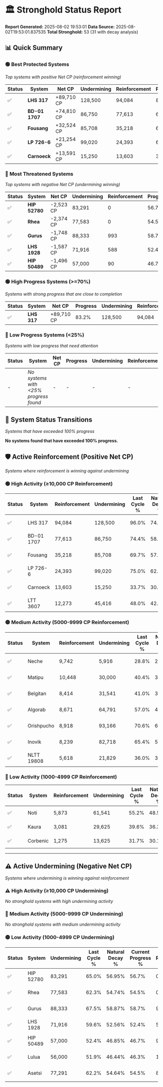 # 🏛️ Stronghold Status Report

**Report Generated:** 2025-08-02 19:53:01
**Data Source:** 2025-08-02T19:53:01.837535
**Total Stronghold:** 53 (31 with decay analysis)

## 📊 Quick Summary

### 🟢 **Best Protected Systems**
*Top systems with positive Net CP (reinforcement winning)*

| Status | System | Net CP | Undermining | Reinforcement | Progress |
|--------|--------|--------|-------------|---------------|----------|
| ✅ | **LHS 317** | +89,710 CP | 128,500 | 94,084 | 83.2% |
| ✅ | **BD-01 1707** | +74,810 CP | 86,750 | 77,613 | 65.7% |
| ✅ | **Fousang** | +32,524 CP | 85,708 | 35,218 | 61.1% |
| ✅ | **LP 726-6** | +21,254 CP | 99,020 | 24,393 | 65.1% |
| ✅ | **Carnoeck** | +13,591 CP | 15,250 | 13,603 | 32.2% |

### 🔴 **Most Threatened Systems**
*Top systems with negative Net CP (undermining winning)*

| Status | System | Net CP | Undermining | Reinforcement | Progress |
|--------|--------|--------|-------------|---------------|----------|
| ✅ | **HIP 52780** | -2,523 CP | 83,291 | 0 | 56.7% |
| ✅ | **Rhea** | -2,374 CP | 77,583 | 0 | 54.5% |
| ✅ | **Gurus** | -1,748 CP | 88,333 | 993 | 58.7% |
| ✅ | **LHS 1928** | -1,587 CP | 71,916 | 588 | 52.4% |
| ✅ | **HIP 50489** | -1,496 CP | 57,000 | 90 | 46.7% |

### 🟢 **High Progress Systems (>=70%)**
*Systems with strong progress that are close to completion*

| Status | System | Net CP | Progress | Undermining | Reinforcement |
|--------|--------|--------|----------|-------------|---------------|
| ✅ | **LHS 317** | +89,710 CP | 83.2% | 128,500 | 94,084 |

### 🔴 **Low Progress Systems (<25%)**
*Systems with low progress that need attention*

| Status | System | Net CP | Progress | Undermining | Reinforcement |
|--------|--------|--------|----------|-------------|---------------|
| - | *No systems with <25% progress found* | - | - | - | - |
## 🔄 System Status Transitions
*Systems that have exceeded 100% progress*

**No systems found that have exceeded 100% progress.**

## 🛡️ Active Reinforcement (Positive Net CP)
*Systems where reinforcement is winning against undermining*

### 🟢 High Activity (≥10,000 CP Reinforcement)

| Status | System | Reinforcement | Undermining | Last Cycle % | Natural Decay % | Current Progress % | Current CP | Net CP | Activity |
|--------|--------|---------------|-------------|--------------|-----------------|-------------------|------------|--------|----------|
| ✅ | LHS 317 | 94,084 | 128,500 | 96.0% | 74.23% | 83.2% | 832,000 | +89,710 | 🟢 High Reinforcement |
| ✅ | BD-01 1707 | 77,613 | 86,750 | 74.4% | 58.22% | 65.7% | 657,000 | +74,810 | 🟢 High Reinforcement |
| ✅ | Fousang | 35,218 | 85,708 | 69.7% | 57.85% | 61.1% | 611,000 | +32,524 | 🟢 High Reinforcement |
| ✅ | LP 726-6 | 24,393 | 99,020 | 75.0% | 62.97% | 65.1% | 650,999 | +21,254 | 🟢 High Reinforcement |
| ✅ | Carnoeck | 13,603 | 15,250 | 33.7% | 30.84% | 32.2% | 322,000 | +13,591 | 🟢 High Reinforcement |
| ✅ | LTT 3607 | 12,273 | 45,416 | 48.0% | 42.39% | 43.5% | 435,000 | +11,083 | 🟢 High Reinforcement |

### 🟡 Medium Activity (5000-9999 CP Reinforcement)

| Status | System | Reinforcement | Undermining | Last Cycle % | Natural Decay % | Current Progress % | Current CP | Net CP | Activity |
|--------|--------|---------------|-------------|--------------|-----------------|-------------------|------------|--------|----------|
| ✅ | Neche | 9,742 | 5,916 | 28.8% | 27.21% | 28.2% | 282,000 | +9,941 | 🟡 Medium Reinforcement |
| ✅ | Matipu | 10,448 | 30,000 | 40.4% | 36.43% | 37.4% | 374,000 | +9,710 | 🟡 Medium Reinforcement |
| ✅ | Belgitan | 8,414 | 31,541 | 41.0% | 37.03% | 37.8% | 377,999 | +7,654 | 🟡 Medium Reinforcement |
| ✅ | Algorab | 8,671 | 64,791 | 57.0% | 49.82% | 50.5% | 505,000 | +6,759 | 🟡 Medium Reinforcement |
| ✅ | Orishpucho | 8,918 | 93,166 | 70.6% | 60.71% | 61.3% | 613,000 | +5,940 | 🟡 Medium Reinforcement |
| ✅ | Inovik | 8,239 | 82,718 | 65.4% | 56.57% | 57.1% | 571,000 | +5,323 | 🟡 Medium Reinforcement |
| ✅ | NLTT 19808 | 5,618 | 21,829 | 36.0% | 33.28% | 33.8% | 337,999 | +5,158 | 🟡 Medium Reinforcement |

### 🔴 Low Activity (1000-4999 CP Reinforcement)

| Status | System | Reinforcement | Undermining | Last Cycle % | Natural Decay % | Current Progress % | Current CP | Net CP | Activity |
|--------|--------|---------------|-------------|--------------|-----------------|-------------------|------------|--------|----------|
| ✅ | Noti | 5,873 | 61,541 | 55.2% | 48.59% | 49.0% | 490,000 | +4,111 | 🔵 Low Reinforcement |
| ✅ | Kaura | 3,081 | 29,625 | 39.6% | 36.35% | 36.6% | 366,000 | +2,516 | 🔵 Low Reinforcement |
| ✅ | Corbenic | 1,275 | 13,625 | 31.7% | 30.18% | 30.3% | 303,000 | +1,223 | 🔵 Low Reinforcement |


---

## ⚠️ Active Undermining (Negative Net CP)
*Systems where undermining is winning against reinforcement*

### ⚠️ High Activity (≥10,000 CP Undermining)

*No stronghold systems with high undermining activity*

### 🔶 Medium Activity (5000-9999 CP Undermining)

*No stronghold systems with medium undermining activity*

### 🟡 Low Activity (1000-4999 CP Undermining)

| Status | System | Undermining | Last Cycle % | Natural Decay % | Current Progress % | Reinforcement | Current CP | Net CP | Activity |
|--------|--------|-------------|--------------|-----------------|-------------------|---------------|------------|--------|----------|
| ✅ | HIP 52780 | 83,291 | 65.0% | 56.95% | 56.7% | 0 | 567,000 | -2,523 | 🟡 Low Undermining |
| ✅ | Rhea | 77,583 | 62.3% | 54.74% | 54.5% | 0 | 545,000 | -2,374 | 🟡 Low Undermining |
| ✅ | Gurus | 88,333 | 67.5% | 58.87% | 58.7% | 993 | 587,000 | -1,748 | 🟡 Low Undermining |
| ✅ | LHS 1928 | 71,916 | 59.6% | 52.56% | 52.4% | 588 | 524,000 | -1,587 | 🟡 Low Undermining |
| ✅ | HIP 50489 | 57,000 | 52.4% | 46.85% | 46.7% | 90 | 467,000 | -1,496 | 🟡 Low Undermining |
| ✅ | Lulua | 56,000 | 51.9% | 46.44% | 46.3% | 154 | 462,999 | -1,448 | 🟡 Low Undermining |
| ✅ | Asetsi | 77,291 | 62.2% | 54.64% | 54.5% | 875 | 545,000 | -1,441 | 🟡 Low Undermining |
